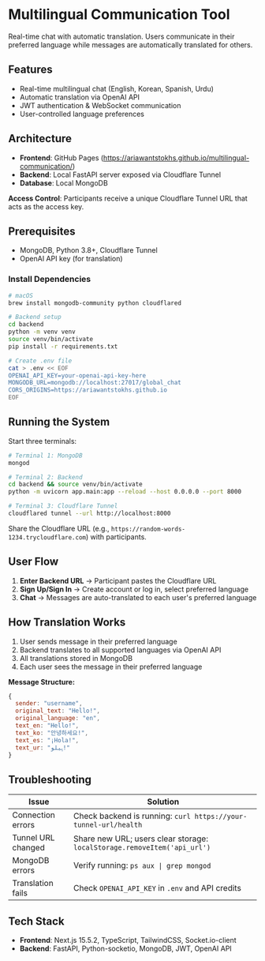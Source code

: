 # Multilingual Communication Tool

Real-time chat with automatic translation. Users communicate in their preferred language while messages are automatically translated for others.

## Features
- Real-time multilingual chat (English, Korean, Spanish, Urdu)
- Automatic translation via OpenAI API
- JWT authentication & WebSocket communication
- User-controlled language preferences

## Architecture
- **Frontend**: GitHub Pages (https://ariawantstokhs.github.io/multilingual-communication/)
- **Backend**: Local FastAPI server exposed via Cloudflare Tunnel
- **Database**: Local MongoDB

**Access Control**: Participants receive a unique Cloudflare Tunnel URL that acts as the access key.

## Prerequisites
- MongoDB, Python 3.8+, Cloudflare Tunnel
- OpenAI API key (for translation)

### Install Dependencies
```bash
# macOS
brew install mongodb-community python cloudflared

# Backend setup
cd backend
python -m venv venv
source venv/bin/activate
pip install -r requirements.txt

# Create .env file
cat > .env << EOF
OPENAI_API_KEY=your-openai-api-key-here
MONGODB_URL=mongodb://localhost:27017/global_chat
CORS_ORIGINS=https://ariawantstokhs.github.io
EOF
```

## Running the System

Start three terminals:

```bash
# Terminal 1: MongoDB
mongod

# Terminal 2: Backend
cd backend && source venv/bin/activate
python -m uvicorn app.main:app --reload --host 0.0.0.0 --port 8000

# Terminal 3: Cloudflare Tunnel
cloudflared tunnel --url http://localhost:8000
```

Share the Cloudflare URL (e.g., `https://random-words-1234.trycloudflare.com`) with participants.

## User Flow
1. **Enter Backend URL** → Participant pastes the Cloudflare URL
2. **Sign Up/Sign In** → Create account or log in, select preferred language
3. **Chat** → Messages are auto-translated to each user's preferred language

## How Translation Works

1. User sends message in their preferred language
2. Backend translates to all supported languages via OpenAI API
3. All translations stored in MongoDB
4. Each user sees the message in their preferred language

**Message Structure:**
```javascript
{
  sender: "username",
  original_text: "Hello!",
  original_language: "en",
  text_en: "Hello!",
  text_ko: "안녕하세요!",
  text_es: "¡Hola!",
  text_ur: "ہیلو!"
}
```

## Troubleshooting

| Issue | Solution |
|-------|----------|
| Connection errors | Check backend is running: `curl https://your-tunnel-url/health` |
| Tunnel URL changed | Share new URL; users clear storage: `localStorage.removeItem('api_url')` |
| MongoDB errors | Verify running: `ps aux \| grep mongod` |
| Translation fails | Check `OPENAI_API_KEY` in `.env` and API credits |

## Tech Stack
- **Frontend**: Next.js 15.5.2, TypeScript, TailwindCSS, Socket.io-client
- **Backend**: FastAPI, Python-socketio, MongoDB, JWT, OpenAI API
